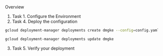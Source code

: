 Overview
1. Task 1. Configure the Environment
2. Task 4. Deploy the configuration

```bash
gcloud deployment-manager deployments create dmgke --config=config.yaml --preview

gcloud deployment-manager deployments update dmgke
```

3. Task 5. Verify your deployment
